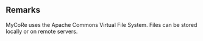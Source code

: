 ## Remarks

MyCoRe uses the Apache Commons Virtual File System. Files can be stored locally or on remote servers.
